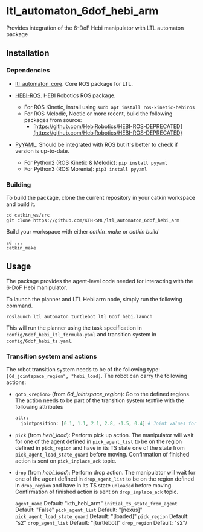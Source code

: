 # ltl_automaton_6dof_hebi_arm
Provides integration of the 6-DoF Hebi manipulator with LTL automaton package

## Installation

### Dependencies
- [ltl_automaton_core](https://github.com/KTH-SML/ltl_automaton_core). Core ROS package for LTL.

- [HEBI-ROS](http://wiki.ros.org/hebiros). HEBI Robotics ROS package.
  - For ROS Kinetic, install using `sudo apt install ros-kinetic-hebiros`
  - For ROS Melodic, Noetic or more recent, build the following packages from source:
    - [https://github.com/HebiRobotics/HEBI-ROS-DEPRECATED](https://github.com/HebiRobotics/HEBI-ROS-DEPRECATED)

- [PyYAML](https://pyyaml.org/). Should be integrated with ROS but it's better to check if version is up-to-date.
	- For Python2 (ROS Kinetic & Melodic):
	`pip install pyyaml`
	- For Python3 (ROS Morenia):
	`pip3 install pyyaml`
  
### Building
To build the package, clone the current repository in your catkin workspace and build it.
```
cd catkin_ws/src
git clone https://github.com/KTH-SML/ltl_automaton_6dof_hebi_arm
```
Build your workspace with either *catkin_make* or *catkin build*
```
cd ...
catkin_make
```

## Usage
The package provides the agent-level code needed for interacting with the 6-DoF Hebi manipulator.

To launch the planner and LTL Hebi arm node, simply run the following command.

```
roslaunch ltl_automaton_turtlebot ltl_6dof_hebi.launch
```

This will run the planner using the task specification in `config/6dof_hebi_ltl_formula.yaml` and transition system in `config/6dof_hebi_ts.yaml`.

### Transition system and actions
The robot transition system needs to be of the following type: `[6d_jointspace_region", "hebi_load]`. The robot can carry the following actions:
- `goto_<region>` (from *6d_jointspace_region*): Go to the defined regions. The action needs to be part of the transition system textfile with the following attributes
  
  ```Python
  attr:
  	jointposition: [0.1, 1.1, 2.1, 2.8, -1.5, 0.4] # Joint values for the 6 joints, following hebiros group name order
  ```
  
- `pick` (from *hebi_load*): Perform pick up action. The manipulator will wait for one of the agent defined in `pick_agent_list` to be on the region defined in `pick_region` and have in its TS state one of the state from `pick_agent_load_state_guard` before moving. Confirmation of finished action is sent on `pick_inplace_ack` topic.

- `drop` (from *hebi_load*): Perform drop action. The manipulator will wait for one of the agent defined in `drop_agent_list` to be on the region defined in `drop_region` and have in its TS state `unloaded` before moving. Confirmation of finished action is sent on `drop_inplace_ack` topic.





  `agent_name`  Default: "kth_hebi_arm"
  `initial_ts_state_from_agent` Default: "False"
  `pick_agent_list` Default: "[nexus]"
  `pick_agent_load_state_guard` Default: "[loaded]"
  `pick_region` Default: "s2"
  `drop_agent_list` Default: "[turtlebot]"
  `drop_region` Default: "s2"/
